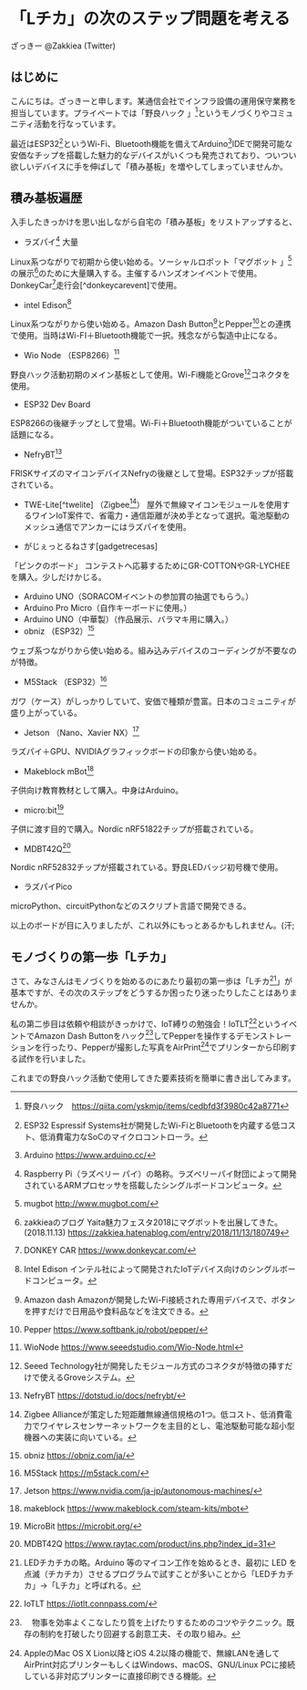 # 「Lチカ」の次のステップ問題を考える

ざっきー
@Zakkiea (Twitter)

## はじめに
こんにちは。ざっきーと申します。某通信会社でインフラ設備の運用保守業務を担当しています。プライベートでは「野良ハック 」[^norahack]というモノづくりやコミュニティ活動を行なっています。

最近はESP32[^ESP32]というWi-Fi、Bluetooth機能を備えてArduino[^Arduino]IDEで開発可能な安価なチップを搭載した魅力的なデバイスがいくつも発売されており、ついつい欲しいデバイスに手を伸ばして「積み基板」を増やしてしまっていませんか。

[^norahack]: 野良ハック　https://qiita.com/yskmjp/items/cedbfd3f3980c42a8771
[^ESP32]: ESP32 Espressif Systems社が開発したWi-FiとBluetoothを内蔵する低コスト、低消費電力なSoCのマイクロコントローラ。
[^Arduino]: Arduino https://www.arduino.cc/

## 積み基板遍歴
入手したきっかけを思い出しながら自宅の「積み基板」をリストアップすると、

* ラズパイ[^rasPi] 大量

Linux系つながりで初期から使い始める。ソーシャルロボット「マグボット 」[^mugbot]の展示[^blog]のために大量購入する。主催するハンズオンイベントで使用。DonkeyCar[^donkeycar]走行会[^donkeycarevent]で使用。

* intel Edison[^intelEdison]

Linux系つながりから使い始める。Amazon Dash Button[^amazonDash]とPepper[^pepper]との連携で使用。当時はWi-FI＋Bluetooth機能で一択。残念ながら製造中止になる。

* Wio Node （ESP8266）[^wioNode]

野良ハック活動初期のメイン基板として使用。Wi-Fi機能とGrove[^Grove]コネクタを使用。

* ESP32 Dev Board

ESP8266の後継チップとして登場。Wi-Fi＋Bluetooth機能がついていることが話題になる。

* NefryBT[^nefryBT]

FRISKサイズのマイコンデバイスNefryの後継として登場。ESP32チップが搭載されている。

* TWE-Lite[^twelite] （Zigbee[^zigbee]）
屋外で無線マイコンモジュールを使用するワインIoT案件で、省電力・通信距離が決め手となって選択。電池駆動のメッシュ通信でアンカーにはラズパイを使用。

* がじぇっとるねさす[gadgetrecesas] 

「ピンクのボード」 コンテストへ応募するためにGR-COTTONやGR-LYCHEEを購入。少しだけかじる。

* Arduino UNO（SORACOMイベントの参加賞の抽選でもらう。）
* Arduino Pro Micro（自作キーボードに使用。）
* Arduino UNO（中華製）（作品展示、バラマキ用に購入。）
* obniz （ESP32）[^obniz]

ウェブ系つながりから使い始める。組み込みデバイスのコーディングが不要なのが特徴。

* M5Stack （ESP32）[^m5stack]

ガワ（ケース）がしっかりしていて、安価で種類が豊富。日本のコミュニティが盛り上がっている。

* Jetson （Nano、Xavier NX）[^jetson]

ラズパイ＋GPU、NVIDIAグラフィックボードの印象から使い始める。

* Makeblock mBot[^makeblock]

子供向け教育教材として購入。中身はArduino。

* micro:bit[^microbit] 

子供に渡す目的で購入。Nordic nRF51822チップが搭載されている。

* MDBT42Q[^mdbt] 

Nordic nRF52832チップが搭載されている。野良LEDバッジ初号機で使用。

* ラズパイPico

microPython、circuitPythonなどのスクリプト言語で開発できる。

以上のボードが目に入りましたが、これ以外にもっとあるかもしれません。(汗;

[^rasPi]: Raspberry Pi（ラズベリー パイ）の略称。ラズベリーパイ財団によって開発されているARMプロセッサを搭載したシングルボードコンピュータ。
[^mugbot]: mugbot http://www.mugbot.com/
[^blog]: zakkieaのブログ Yaita魅力フェスタ2018にマグボットを出展してきた。(2018.11.13) https://zakkiea.hatenablog.com/entry/2018/11/13/180749
[^donkeycar]: DONKEY CAR https://www.donkeycar.com/
[^donkyecarevent]:【MFT2019前夜】AIロボットカー走行会！ https://jsjug.connpass.com/event/140601/
[^intelEdison]: Intel Edison インテル社によって開発されたIoTデバイス向けのシングルボードコンピュータ。
[^amazonDash]: Amazon dash Amazonが開発したWi-Fi接続された専用デバイスで、ボタンを押すだけで日用品や食料品などを注文できる。
[^pepper]: Pepper https://www.softbank.jp/robot/pepper/
[^wioNode]: WioNode https://www.seeedstudio.com/Wio-Node.html
[^Grove]: Seeed Technology社が開発したモジュール方式のコネクタが特徴の挿すだけで使えるGroveシステム。
[^nefryBT]: NefryBT  https://dotstud.io/docs/nefrybt/
[^twilite]: TWI-Lite https://mono-wireless.com/jp/products/TWE-LITE/index.html
[^zigbee]: Zigbee Allianceが策定した短距離無線通信規格の1つ。低コスト、低消費電力でワイヤレスセンサーネットワークを主目的とし、電池駆動可能な超小型機器への実装に向いている。
[^gadgetrecesas]: がじぇっとるねさす https://www.renesas.com/jp/ja/products/gadget-renesas
[^obniz]: obniz https://obniz.com/ja/
[^m5stack]: M5Stack https://m5stack.com/
[^jetson]: Jetson https://www.nvidia.com/ja-jp/autonomous-machines/
[^makeblock]: makeblock https://www.makeblock.com/steam-kits/mbot
[^microbit]: MicroBit  https://microbit.org/
[^mdbt]: MDBT42Q https://www.raytac.com/product/ins.php?index_id=31

## モノづくりの第一歩「Lチカ」

さて、みなさんはモノづくりを始めるのにあたり最初の第一歩は「Lチカ[^LED]」が基本ですが、その次のステップをどうするか困ったり迷ったりしたことはありませんか。

私の第二歩目は依頼や相談がきっかけで、IoT縛りの勉強会！IoTLT[^IoTLT]というイベントでAmazon Dash Buttonをハック[^hack]してPepperを操作するデモンストレーションを行ったり、Pepperが撮影した写真をAirPrint[^airprint]でプリンターから印刷する試作を行いました。

これまでの野良ハック活動で使用してきた要素技術を簡単に書き出してみます。

[^LED]: LEDチカチカの略。Arduino 等のマイコン工作を始めるとき、最初に LED を点滅（チカチカ）させるプログラムで試すことが多いことから「LEDチカチカ」→「Lチカ」と呼ばれる。
[^IoTLT]: IoTLT https://iotlt.connpass.com/
[^hack]: 　物事を効率よくこなしたり質を上げたりするためのコツやテクニック。既存の制約を打破したり回避する創意工夫、その取り組み。
[^airprint]: AppleのMac OS X Lion以降とiOS 4.2以降の機能で、無線LANを通してAirPrint対応プリンターもしくはWindows、macOS、GNU/Linux PCに接続している非対応プリンターに直接印刷できる機能。
